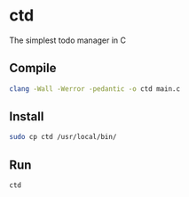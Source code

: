# ctd
The simplest todo manager in C

## Compile
```bash
clang -Wall -Werror -pedantic -o ctd main.c
```

## Install
```bash
sudo cp ctd /usr/local/bin/
```

## Run
```bash
ctd
```
